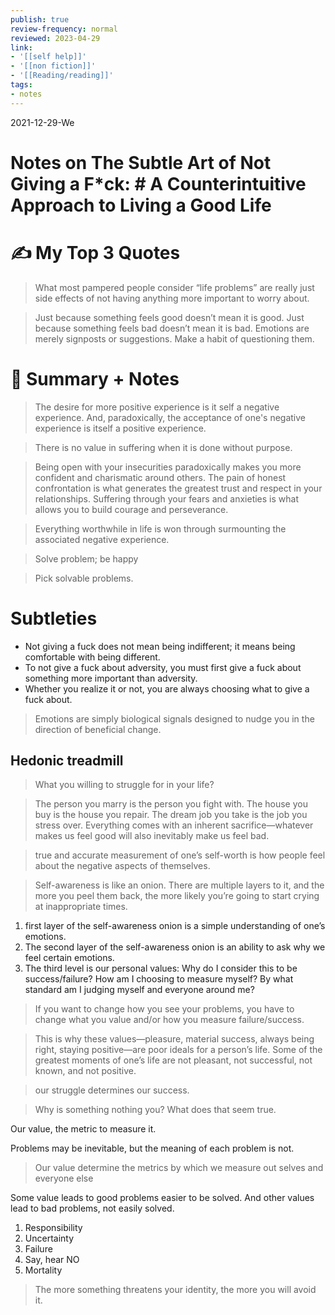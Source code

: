 ```yaml
---
publish: true
review-frequency: normal
reviewed: 2023-04-29
link:
- '[[self help]]'
- '[[non fiction]]'
- '[[Reading/reading]]'
tags:
- notes
---
```

2021-12-29-We

# Notes on The Subtle Art of Not Giving a F\*ck: # A Counterintuitive Approach to Living a Good Life

# ✍️ My Top 3 Quotes

> What most pampered people consider “life problems” are really just side effects of not having anything more important to worry about.

> Just because something feels good doesn’t mean it is good. Just because something feels bad doesn’t mean it is bad. Emotions are merely signposts or suggestions. Make a habit of questioning them.

# 📒 Summary + Notes

> The desire for more positive experience is it self a negative experience. And, paradoxically, the acceptance of one's negative experience is itself a positive experience.

> There is no value in suffering when it is done without purpose.

> Being open with your insecurities paradoxically makes you more confident and charismatic around others. The pain of honest confrontation is what generates the greatest trust and respect in your relationships. Suffering through your fears and anxieties is what allows you to build courage and perseverance.

> Everything worthwhile in life is won through surmounting the associated negative experience.

> Solve problem; be happy

> Pick solvable problems.

# Subtleties
- Not giving a fuck does not mean being indifferent; it means being comfortable with being different.
- To not give a fuck about adversity, you must first give a fuck about something more important than adversity.
- Whether you realize it or not, you are always choosing what to give a fuck about.

> Emotions are simply biological signals designed to nudge you in the direction of beneficial change.

## Hedonic treadmill

> What you willing to struggle for in your life?

> The person you marry is the person you fight with. The house you buy is the house you repair. The dream job you take is the job you stress over.
> Everything comes with an inherent sacrifice—whatever makes us feel good will also inevitably make us feel bad.

> true and accurate measurement of one’s self-worth is how people feel about the negative aspects of themselves.

> Self-awareness is like an onion. There are multiple layers to it, and the more you peel them back, the more likely you’re going to start crying at inappropriate times.
1. first layer of the self-awareness onion is a simple understanding of one’s emotions.
2. The second layer of the self-awareness onion is an ability to ask why we feel certain emotions.
3. The third level is our personal values: Why do I consider this to be success/failure? How am I choosing to measure myself? By what standard am I judging myself and everyone around me?

> If you want to change how you see your problems, you have to change what you value and/or how you measure failure/success.

> This is why these values—pleasure, material success, always being right, staying positive—are poor ideals for a person’s life. Some of the greatest moments of one’s life are not pleasant, not successful, not known, and not positive.

> our struggle determines our success.

> Why is something nothing you? What does that seem true.

Our value, the metric to measure it.

Problems may be inevitable, but the meaning of each problem is not.

> Our value determine the metrics by which we measure out selves and everyone else

Some value leads to good problems easier to be solved. And other values lead to bad problems, not easily solved.

1.  Responsibility
2.  Uncertainty
3.  Failure
4.  Say, hear NO
5.  Mortality


> The more something threatens your identity, the more you will avoid it.

